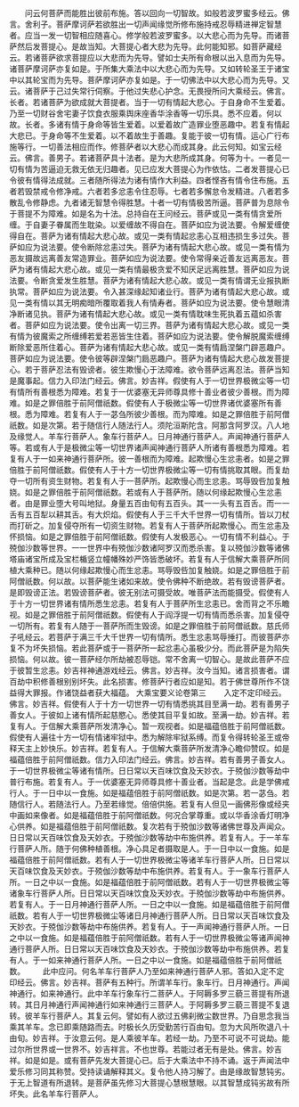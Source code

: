 <!-- { "loadSidebar": true } -->
　　问云何菩萨而能胜出彼前布施。答以回向一切智故。如般若波罗蜜多经云。佛言。舍利子。菩萨摩诃萨若欲胜出一切声闻缘觉所修布施持戒忍辱精进禅定智慧者。应当一发一切智相应随喜心。修学般若波罗蜜多。以大悲心而为先导。而诸菩萨然后发菩提心。是故当知。大菩提心者大悲为先导。此何能知邪。如菩萨藏经云。若诸菩萨欲求菩提应以大悲而为先导。譬如士夫所有命根以出入息而为先导。诸菩萨摩诃萨亦复如是。于所集大乘法中以大悲心而为先导。又如转轮圣王于诸宝中以其轮宝而为先导。菩萨摩诃萨亦复如是。于一切佛法中以大悲心而为先导。又云。诸菩萨于己过失常行伺察。于他过失悲心护念。无畏授所问大乘经云。佛言。长者。若诸菩萨为欲成就大菩提者。当于一切有情起大悲心。于自身命不生爱着。乃至一切财谷舍宅妻子饮食衣服乘舆床座香华涂香等一切乐具。悉不应着。何以故。长者。多诸有情于身命等皆生爱着。以爱着故广造罪业堕恶趣中。若复有情起大悲已。于身命等不生爱着。以不着故生于善趣。复能于彼一切有情。运心广行布施等行。一切善法相应而作。修菩萨者以大悲心而成其身。此云何知。如宝云经云。佛言。善男子。若诸菩萨具十法者。是为大悲所成其身。何等为十。一者见一切有情为苦逼迫无救无依无归趣者。见已应发大菩提心为作依怙。二者发菩提心已令彼有情得法成就。三者随所得法为诸有情作大利益。四者悭吝有情令住布施。五者若毁禁戒令修净戒。六者若多忿恚令住忍辱。七者若多懈怠令发精进。八者若多散乱令修静虑。九者诸无智慧令得胜慧。十者一切有情极苦所逼。菩萨普为息除令于菩提不为障难。如是名为十法。总持自在王问经云。菩萨或见一类有情贪爱所缠。于自妻子眷属而生耽染。以爱缠故不得自在。菩萨如应为说法要。令解爱缠使得自在。菩萨为诸有情起大悲心故。或见一类有情起忿恚心互相违损生多过失。菩萨如应为说法要。使令断除忿恚过失。菩萨为诸有情起大悲心故。或见一类有情为恶友摄故远离善友常造罪业。菩萨如应为说法要。使令常得亲近善友远离恶友。菩萨为诸有情起大悲心故。或见一类有情最极贪爱不知厌足远离胜慧。菩萨如应为说法要。令断贪爱发生胜慧。菩萨为诸有情起大悲心故。或见一类有情谓无业报执断执常。菩萨如应为说法要。令入甚深缘起知诸业行。菩萨为诸有情起大悲心故。或见一类有情以其无明痴暗所覆取着我人有情寿者。菩萨如应为说法要。使令慧眼清净断诸见执。菩萨为诸有情起大悲心故。或见一类有情耽味生死执着五蕴如杀害者。菩萨如应为说法要。使令出离一切三界。菩萨为诸有情起大悲心故。或见一类有情为彼魔索之所缠缚若爱若恶皆生住着。菩萨如应为说法要。使令解脱魔索缠缚断除爱恶所住着心。菩萨为诸有情起大悲心故。或见一类有情扃涅槃门辟恶趣户。菩萨如应为说法要。使令彼等辟涅槃门扃恶趣户。菩萨为诸有情起大悲心故发菩提心。若于菩萨忍法有毁谤者。彼生欺慢心于法障难。欲令菩萨远离忍法。菩萨当知是魔事起。信力入印法门经云。佛言。妙吉祥。假使有人于一切世界极微尘等一切有情所有善根悉为障难。若复于一优婆塞无异师尊具修十善业者彼少善根。而为障难。如是之罪倍胜于前阿僧祇数。假使有人于极微尘等一切世界诸优婆塞所有善根。悉为障难。若复有人于一苾刍所彼少善根。而为障难。如是之罪倍胜于前阿僧祇数。如是次第。若于随信行人随法行人。须陀洹斯陀含。阿那含阿罗汉。八人地及缘觉人。羊车行菩萨人。象车行菩萨人。日月神通行菩萨人。声闻神通行菩萨人等。若或有人于是极微尘等一切世界诸声闻神通行菩萨人所诸有善根悉为障难。若复有人于一如来神通行菩萨所。彼一善根而为障难。起欺慢心生忿恚者。如是之罪倍胜于前阿僧祇数。假使有人于十方一切世界极微尘等一切有情挑取其眼。而复劫夺一切所有资生财物。若复有人于一菩萨所。起欺慢心而生忿恚。骂辱毁呰加复触娆。如是之罪倍胜于前阿僧祇数。若或有人于菩萨所。随以何缘起欺慢心生忿恚者。由是罪业堕大号叫地狱。身量五百由旬有五百头。其一一头有五百舌。而一一舌有五百犁以耕其舌。有大炽焰。假使有人于三千大千世界一切有情所。皆以刀杖而打斫之。加复侵夺所有一切资生财物。若复有人于菩萨所起欺慢心。而生忿恚及怀损恼。如是之罪倍胜于前阿僧祇数。假使有人发极恶心。一切有情不利益心。于殑伽沙数等世界。一一世界中有殑伽沙数诸阿罗汉而悉杀害。复以殑伽沙数等诸佛塔庙诸宝所成及宝栏楯竖立幢幡殊妙严饰皆悉破坏。若复有人于信解大乘菩萨所同植大乘种已。随以何缘起欺慢心而生忿恚。骂辱毁呰加复触娆。如是之罪倍胜于前阿僧祇数。何以故。以菩萨能生诸如来故。使令佛种不断绝故。若有毁谤菩萨者。是即毁谤正法。若毁谤菩萨者。彼无别法可摄受故。唯菩萨法而能摄受。假使有人于十方一切世界诸有情所悉生忿恚。若复有人于菩萨所生忿恚已。舍而背之不乐瞻视。如是之罪倍胜于前阿僧祇数。假使有人于阎浮提一切有情而悉杀害。加复侵夺一切所有。若复有人随于一菩萨所而生毁谤。如是之罪倍胜于前阿僧祇数。慈氏师子吼经云。若菩萨于满三千大千世界一切有情所。悉生忿恚骂辱捶打。而彼菩萨亦复不为坏失损恼。若此菩萨或于一菩萨所一起忿恚心虽极少分。而此菩萨是为陷失损恼。何以故。彼一菩萨经尔所劫被忍辱铠。常不舍离一切智心。是故此菩萨不应于彼暂生忿恚。妙吉祥神通游戏经云。佛言。妙吉祥。汝今当知。诸言损害者。谓百劫中积修善根别别坏失。此名损害。修菩萨行者应如是知。若于佛世尊所作不饶益得大罪报。作诸饶益者获大福蕴。
大乘宝要义论卷第三
　　入定不定印经云。佛言。妙吉祥。假使有人于十方一切世界一切有情悉挑其目至满一劫。若有善男子善女人。于彼如上诸有情所起慈愍心。悉使其目平复如故。至满一劫。妙吉祥。若复有人。于信解大乘菩萨所发清净心。暂一观视者。如是福蕴倍胜于前阿僧祇数。假使有人遍往十方一切有情诸牢狱中。悉为解除牢狱系缚。而复令得转轮圣王或帝释天主上妙快乐。妙吉祥。若复有人。于信解大乘菩萨所发清净心瞻仰赞叹。如是福蕴倍胜于前阿僧祇数。信力入印法门经云。佛言。妙吉祥。若有善男子善女人。于一切世界极微尘等诸有情所。日日常以天百味饮食及天妙衣。于殑伽沙数等劫中普行布施。若复有人。于一优婆塞无异师尊具修十善业者。当起是念。此是学佛戒行人。于一日中以一食施。如是福蕴倍胜于前阿僧祇数。如是次第。若一苾刍。若随信行人。若随法行人。乃至若缘觉。倍倍供施。若复有人但见一画佛形像或经夹中画如来像者。如是福蕴倍胜于前阿僧祇数。何况合掌尊重。或以华香涂香灯明净心供养。如是福蕴倍胜于前阿僧祇数。复次若有于殑伽沙数等诸佛世尊及声闻众。日日常以天百味饮食及天妙衣。于殑伽沙数等劫中布施供养。若复有人。于一羊车行菩萨人所。随于何佛种植善根。净心具足者摄取是人。于一日中以一食施。如是福蕴倍胜于前阿僧祇数。若有人于一切世界极微尘等诸羊车行菩萨人所。日日常以天百味饮食及天妙衣。于殑伽沙数等劫中布施供养。若复有人。于一象车行菩萨人所。一日之中以一食施。如是福蕴倍胜于前阿僧祇数。若有人于一切世界极微尘等诸象车行菩萨人所。日日常以天百味饮食及天妙衣。于殑伽沙数等劫中布施供养。若复有人。于一日月神通行菩萨人所。一日之中以一食施。如是福蕴倍胜于前阿僧祇数。若有人于一切世界极微尘等诸日月神通行菩萨人所。日日常以天百味饮食及天妙衣。于殑伽沙数等劫中布施供养。若复有人。于一声闻神通行菩萨人所。一日之中以一食施。如是福蕴倍胜于前阿僧祇数。若有人于一切世界极微尘等诸声闻神通行菩萨人所。日日常以天百味饮食及天妙衣。于殑伽沙数等劫中布施供养。若复有人。于一如来神通行菩萨人所。一日之中以一食施。如是福蕴倍胜于前阿僧祇数。
　　此中应问。何名羊车行菩萨人乃至如来神通行菩萨人邪。答如入定不定印经云。佛言。妙吉祥。菩萨有五种行。所谓羊车行。象车行。日月神通行。声闻神通行。如来神通行。此中羊车行象车行二菩萨人。于阿耨多罗三藐三菩提有所退转。其日月神通行声闻神通行如来神通行三菩萨人。于阿耨多罗三藐三菩提不复退转。彼羊车行菩萨人。其复云何。譬如有人欲过五佛刹微尘数世界。乃自思念我当乘其羊车。念已即乘随路而去。时极长久历受勤苦行百由旬。忽为大风所吹退八十由旬。妙吉祥。于汝意云何。是人乘彼羊车。若经一劫。乃至不可说不可说劫。能过尔所世界或一世界不。妙吉祥言。不也世尊。若能过者无有是处。佛言。妙吉祥。如是如是。或有菩萨先发大菩提心已。后于大乘法中不持不诵。返于声闻法中爱乐修习同其称赞。受持读诵解释其义。复令他人持习解了。由是缘故智慧钝劣。于无上智道有所退转。是菩萨虽先修习大菩提心慧根慧眼。以其智慧成钝劣故有所坏失。此名羊车行菩萨人。
